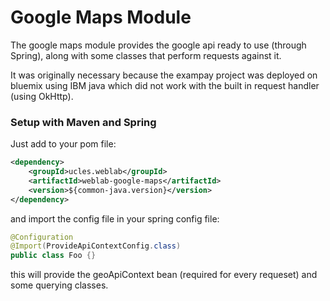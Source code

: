 Google Maps Module
============

The google maps module provides the google api ready to use (through Spring), along
with some classes that perform requests against it. 

It was originally necessary because the exampay project was deployed on bluemix
 using IBM java which did not work with the built in request handler (using OkHttp).

### Setup with Maven and Spring
Just add to your pom file: 
```xml
<dependency>
    <groupId>ucles.weblab</groupId>
    <artifactId>weblab-google-maps</artifactId>
    <version>${common-java.version}</version>
</dependency>
```
and import the config file in your spring config file:
```java
@Configuration
@Import(ProvideApiContextConfig.class)
public class Foo {}
```
this will provide the geoApiContext bean (required for every requeset) and some 
querying classes.